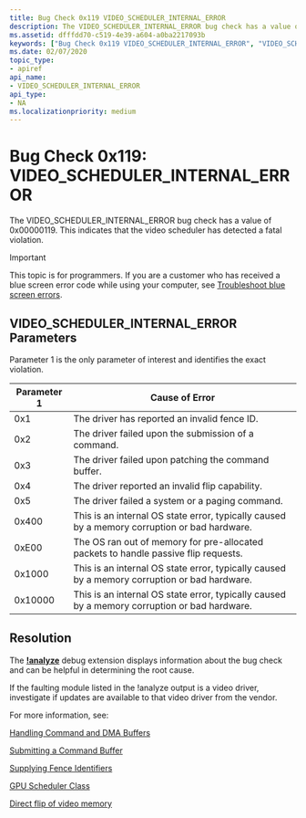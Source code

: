 ```yaml
---
title: Bug Check 0x119 VIDEO_SCHEDULER_INTERNAL_ERROR
description: The VIDEO_SCHEDULER_INTERNAL_ERROR bug check has a value of 0x00000119. This indicates that the video scheduler has detected a fatal violation.
ms.assetid: dfffdd70-c519-4e39-a604-a0ba2217093b
keywords: ["Bug Check 0x119 VIDEO_SCHEDULER_INTERNAL_ERROR", "VIDEO_SCHEDULER_INTERNAL_ERROR"]
ms.date: 02/07/2020
topic_type:
- apiref
api_name:
- VIDEO_SCHEDULER_INTERNAL_ERROR
api_type:
- NA
ms.localizationpriority: medium
---
```


# Bug Check 0x119: VIDEO\_SCHEDULER\_INTERNAL\_ERROR

The VIDEO\_SCHEDULER\_INTERNAL\_ERROR bug check has a value of 0x00000119. This indicates that the video scheduler has detected a fatal violation.

> [!IMPORTANT]
> This topic is for programmers. If you are a customer who has received a blue screen error code while using your computer, see [Troubleshoot blue screen errors](https://www.windows.com/stopcode).

## VIDEO\_SCHEDULER\_INTERNAL\_ERROR Parameters

Parameter 1 is the only parameter of interest and identifies the exact violation.

| Parameter 1 | Cause of Error                                       |
|-----------|--------------------------------------------------------|
|0x1|The driver has reported an invalid fence ID. |
|0x2| The driver failed upon the submission of a command.|
|0x3|The driver failed upon patching the command buffer. |
|0x4| The driver reported an invalid flip capability.|
|0x5| The driver failed a system or a paging command.|
|0x400| This is an internal OS state error, typically caused by a memory corruption or bad hardware.|
|0xE00 | The OS ran out of memory for pre-allocated packets to handle passive flip requests.|
|0x1000| This is an internal OS state error, typically caused by a memory corruption or bad hardware.|
|0x10000| This is an internal OS state error, typically caused by a memory corruption or bad hardware.|

## Resolution

The [**!analyze**](https://docs.microsoft.com/windows-hardware/drivers/debugger/-analyze) debug extension displays information about the bug check and can be helpful in determining the root cause.

If the faulting module listed in the !analyze output is a video driver, investigate if updates are available to that video driver from the vendor.

For more information, see:

[Handling Command and DMA Buffers](https://docs.microsoft.com/windows-hardware/drivers/display/handling-command-and-dma-buffers)

[Submitting a Command Buffer](https://docs.microsoft.com/windows-hardware/drivers/display/submitting-a-command-buffer)

[Supplying Fence Identifiers](https://docs.microsoft.com/windows-hardware/drivers/display/supplying-fence-identifiers)

[GPU Scheduler Class](https://docs.microsoft.com/windows-hardware/drivers/display/gpu-scheduler-class)

[Direct flip of video memory](https://docs.microsoft.com/windows-hardware/drivers/display/direct-flip-of-video-memory)